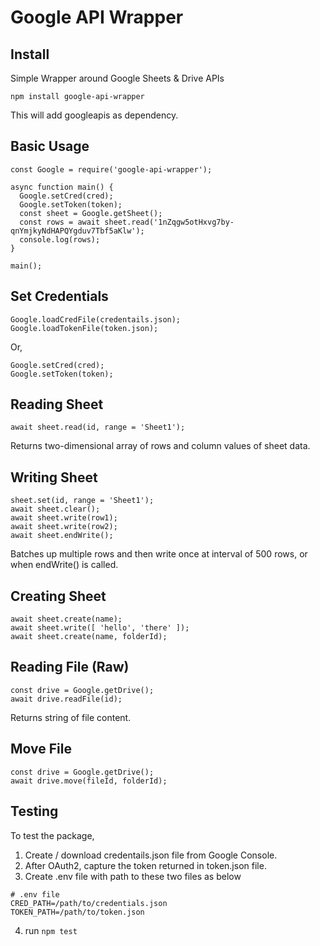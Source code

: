 # Google API Wrapper

## Install
Simple Wrapper around Google Sheets &amp; Drive APIs

    npm install google-api-wrapper

This will add googleapis as dependency.

## Basic Usage

    const Google = require('google-api-wrapper');
    
    async function main() {
      Google.setCred(cred);
      Google.setToken(token);
      const sheet = Google.getSheet();
      const rows = await sheet.read('1nZqgw5otHxvg7by-qnYmjkyNdHAPQYgduv7Tbf5aKlw');
      console.log(rows);
    }
    
    main();

## Set Credentials

    Google.loadCredFile(credentails.json);
    Google.loadTokenFile(token.json);

Or,

    Google.setCred(cred);
    Google.setToken(token);

## Reading Sheet

    await sheet.read(id, range = 'Sheet1');
    
Returns two-dimensional array of rows and column values of sheet data.

## Writing Sheet

    sheet.set(id, range = 'Sheet1');
    await sheet.clear();
    await sheet.write(row1);
    await sheet.write(row2);
    await sheet.endWrite();
    
Batches up multiple rows and then write once at interval of 500 rows, or when endWrite() is called.

## Creating Sheet

    await sheet.create(name);
    await sheet.write([ 'hello', 'there' ]);
    await sheet.create(name, folderId);

## Reading File (Raw)

    const drive = Google.getDrive();
    await drive.readFile(id);
    
Returns string of file content.

## Move File

    const drive = Google.getDrive();
    await drive.move(fileId, folderId);


## Testing

To test the package,

1. Create / download credentails.json file from Google Console.
2. After OAuth2, capture the token returned in token.json file.
3. Create .env file with path to these two files as below

```
# .env file
CRED_PATH=/path/to/credentials.json
TOKEN_PATH=/path/to/token.json
```

4. run `npm test`


